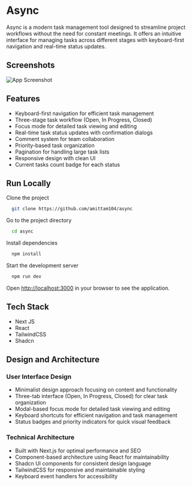 # Async

Async is a modern task management tool designed to streamline project workflows without the need for constant meetings. It offers an intuitive interface for managing tasks across different stages with keyboard-first navigation and real-time status updates.

## Screenshots

![App Screenshot](/screenshot.png)

## Features

- Keyboard-first navigation for efficient task management
- Three-stage task workflow (Open, In Progress, Closed)
- Focus mode for detailed task viewing and editing
- Real-time task status updates with confirmation dialogs
- Comment system for team collaboration
- Priority-based task organization
- Pagination for handling large task lists
- Responsive design with clean UI
- Current tasks count badge for each status

## Run Locally

Clone the project

```bash
  git clone https://github.com/amittam104/async
```

Go to the project directory

```bash
  cd async
```

Install dependencies

```bash
  npm install
```

Start the development server

```bash
  npm run dev
```

Open [http://localhost:3000](http://localhost:3000) in your browser to see the application.

## Tech Stack

- Next JS
- React
- TailwindCSS
- Shadcn

## Design and Architecture

### User Interface Design

- Minimalist design approach focusing on content and functionality
- Three-tab interface (Open, In Progress, Closed) for clear task organization
- Modal-based focus mode for detailed task viewing and editing
- Keyboard shortcuts for efficient navigation and task management
- Status badges and priority indicators for quick visual feedback

### Technical Architecture

- Built with Next.js for optimal performance and SEO
- Component-based architecture using React for maintainability
- Shadcn UI components for consistent design language
- TailwindCSS for responsive and maintainable styling
- Keyboard event handlers for accessibility
